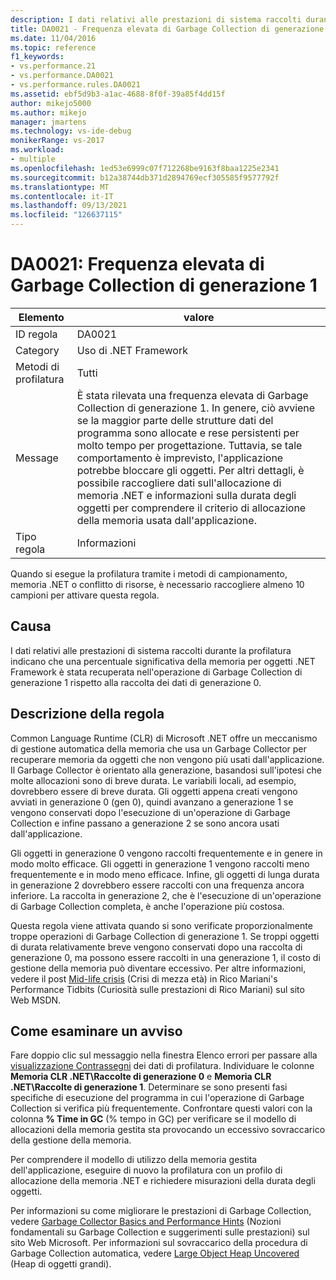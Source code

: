 ```yaml
---
description: I dati relativi alle prestazioni di sistema raccolti durante la profilatura indicano che una percentuale significativa della memoria per oggetti .NET Framework è stata recuperata nell'operazione di Garbage Collection di generazione 1 rispetto alla raccolta dei dati di generazione 0.
title: DA0021 - Frequenza elevata di Garbage Collection di generazione 1 | Microsoft Docs
ms.date: 11/04/2016
ms.topic: reference
f1_keywords:
- vs.performance.21
- vs.performance.DA0021
- vs.performance.rules.DA0021
ms.assetid: ebf5d9b3-a1ac-4688-8f0f-39a85f4dd15f
author: mikejo5000
ms.author: mikejo
manager: jmartens
ms.technology: vs-ide-debug
monikerRange: vs-2017
ms.workload:
- multiple
ms.openlocfilehash: 1ed53e6999c07f712268be9163f8baa1225e2341
ms.sourcegitcommit: b12a38744db371d2894769ecf305585f9577792f
ms.translationtype: MT
ms.contentlocale: it-IT
ms.lasthandoff: 09/13/2021
ms.locfileid: "126637115"
---
```

# <a name="da0021-high-rate-of-gen-1-garbage-collections"></a>DA0021: Frequenza elevata di Garbage Collection di generazione 1

|Elemento|valore|
|-|-|
|ID regola|DA0021|
|Category|Uso di .NET Framework|
|Metodi di profilatura|Tutti|
|Message|È stata rilevata una frequenza elevata di Garbage Collection di generazione 1. In genere, ciò avviene se la maggior parte delle strutture dati del programma sono allocate e rese persistenti per molto tempo per progettazione. Tuttavia, se tale comportamento è imprevisto, l'applicazione potrebbe bloccare gli oggetti. Per altri dettagli, è possibile raccogliere dati sull'allocazione di memoria .NET e informazioni sulla durata degli oggetti per comprendere il criterio di allocazione della memoria usata dall'applicazione.|
|Tipo regola|Informazioni|

 Quando si esegue la profilatura tramite i metodi di campionamento, memoria .NET o conflitto di risorse, è necessario raccogliere almeno 10 campioni per attivare questa regola.

## <a name="cause"></a>Causa
 I dati relativi alle prestazioni di sistema raccolti durante la profilatura indicano che una percentuale significativa della memoria per oggetti .NET Framework è stata recuperata nell'operazione di Garbage Collection di generazione 1 rispetto alla raccolta dei dati di generazione 0.

## <a name="rule-description"></a>Descrizione della regola
 Common Language Runtime (CLR) di Microsoft .NET offre un meccanismo di gestione automatica della memoria che usa un Garbage Collector per recuperare memoria da oggetti che non vengono più usati dall'applicazione. Il Garbage Collector è orientato alla generazione, basandosi sull'ipotesi che molte allocazioni sono di breve durata. Le variabili locali, ad esempio, dovrebbero essere di breve durata. Gli oggetti appena creati vengono avviati in generazione 0 (gen 0), quindi avanzano a generazione 1 se vengono conservati dopo l'esecuzione di un'operazione di Garbage Collection e infine passano a generazione 2 se sono ancora usati dall'applicazione.

 Gli oggetti in generazione 0 vengono raccolti frequentemente e in genere in modo molto efficace. Gli oggetti in generazione 1 vengono raccolti meno frequentemente e in modo meno efficace. Infine, gli oggetti di lunga durata in generazione 2 dovrebbero essere raccolti con una frequenza ancora inferiore. La raccolta in generazione 2, che è l'esecuzione di un'operazione di Garbage Collection completa, è anche l'operazione più costosa.

 Questa regola viene attivata quando si sono verificate proporzionalmente troppe operazioni di Garbage Collection di generazione 1. Se troppi oggetti di durata relativamente breve vengono conservati dopo una raccolta di generazione 0, ma possono essere raccolti in una generazione 1, il costo di gestione della memoria può diventare eccessivo. Per altre informazioni, vedere il post [Mid-life crisis](/archive/blogs/ricom/mid-life-crisis) (Crisi di mezza età) in Rico Mariani's Performance Tidbits (Curiosità sulle prestazioni di Rico Mariani) sul sito Web MSDN.

## <a name="how-to-investigate-a-warning"></a>Come esaminare un avviso
 Fare doppio clic sul messaggio nella finestra Elenco errori per passare alla [visualizzazione Contrassegni](../profiling/marks-view.md) dei dati di profilatura. Individuare le colonne **Memoria CLR .NET\\Raccolte di generazione 0** e **Memoria CLR .NET\\Raccolte di generazione 1**. Determinare se sono presenti fasi specifiche di esecuzione del programma in cui l'operazione di Garbage Collection si verifica più frequentemente. Confrontare questi valori con la colonna **% Time in GC** (% tempo in GC) per verificare se il modello di allocazioni della memoria gestita sta provocando un eccessivo sovraccarico della gestione della memoria.

 Per comprendere il modello di utilizzo della memoria gestita dell'applicazione, eseguire di nuovo la profilatura con un profilo di allocazione della memoria .NET e richiedere misurazioni della durata degli oggetti.

 Per informazioni su come migliorare le prestazioni di Garbage Collection, vedere [Garbage Collector Basics and Performance Hints](/previous-versions/dotnet/articles/ms973837(v=msdn.10)) (Nozioni fondamentali su Garbage Collection e suggerimenti sulle prestazioni) sul sito Web Microsoft. Per informazioni sul sovraccarico della procedura di Garbage Collection automatica, vedere [Large Object Heap Uncovered](/archive/msdn-magazine/2008/june/clr-inside-out-large-object-heap-uncovered) (Heap di oggetti grandi).
